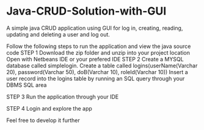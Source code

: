 # Java-CRUD-Solution-with-GUI
A simple java CRUD application using GUI for log in, creating, reading, updating and deleting a user and log out.

Follow the following steps to run the application and view the java source code
STEP 1
Download the zip folder and unzip into your project location
Open with Netbeans IDE or your prefered IDE
STEP 2
Create a MYSQL database called simplelogin.
Create a table called logins(userName(Varchar 20), password(Varchar 50), doB(Varchar 10), roleId(Varchar 10))
Insert a user record into the logins table by running an SQL query through your DBMS SQL area

STEP 3
Run the application through your IDE

STEP 4
Login and explore the app

Feel free to develop it further
